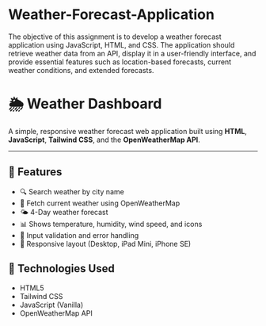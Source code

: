 # Weather-Forecast-Application
The objective of this assignment is to develop a weather forecast application using  JavaScript, HTML, and CSS. The application should retrieve weather data from an API,  display it in a user-friendly interface, and provide essential features such as  location-based forecasts, current weather conditions, and extended forecasts.
# 🌦️ Weather Dashboard

A simple, responsive weather forecast web application built using **HTML**, **JavaScript**, **Tailwind CSS**, and the **OpenWeatherMap API**.

---

## 📌 Features

- 🔍 Search weather by city name
- 📍 Fetch current weather using OpenWeatherMap
- 🌤️ 4-Day weather forecast
- 📊 Shows temperature, humidity, wind speed, and icons
- 💾 Input validation and error handling
- 📱 Responsive layout (Desktop, iPad Mini, iPhone SE)

## 🚀 Technologies Used

- HTML5
- Tailwind CSS
- JavaScript (Vanilla)
- OpenWeatherMap API
